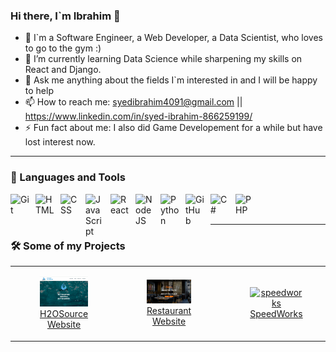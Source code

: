 ### Hi there, I`m Ibrahim 👋

<!--
**ibrahim77gh/ibrahim77gh** is a ✨ _special_ ✨ repository because its `README.md` (this file) appears on your GitHub profile.
- 👯 I’m looking to collaborate on ...
- 🤔 I’m looking for help with ...
Here are some ideas to get you started:
-->
- 🤵 I`m a Software Engineer, a Web Developer, a Data Scientist, who loves to go to the gym :)
- 🌱 I’m currently learning Data Science while sharpening my skills on React and Django.
- 💬 Ask me anything about the fields I`m interested in and I will be happy to help
- 📫 How to reach me: syedibrahim4091@gmail.com || https://www.linkedin.com/in/syed-ibrahim-866259199/
- ⚡ Fun fact about me: I also did Game Developement for a while but have lost interest now.

---

### 🧰 Languages and Tools

<img align="left" alt="Git" width="30px" style="padding-right:10px;" src="https://cdn.jsdelivr.net/gh/devicons/devicon/icons/git/git-original.svg" />
<img align="left" alt="HTML" width="30px" style="padding-right:10px;" src="https://cdn.jsdelivr.net/gh/devicons/devicon/icons/html5/html5-plain.svg" />
<img align="left" alt="CSS" width="30px" style="padding-right:10px;" src="https://cdn.jsdelivr.net/gh/devicons/devicon/icons/css3/css3-plain.svg" />
<img align="left" alt="JavaScript" width="30px" style="padding-right:10px;" src="https://cdn.jsdelivr.net/gh/devicons/devicon/icons/javascript/javascript-plain.svg" />
<img align="left" alt="React" width="30px" style="padding-right:10px;" src="https://cdn.jsdelivr.net/gh/devicons/devicon/icons/react/react-original.svg" />
<img align="left" alt="NodeJS" width="30px" style="padding-right:10px;" src="https://cdn.jsdelivr.net/gh/devicons/devicon/icons/nodejs/nodejs-original.svg" />
<img align="left" alt="Python" width="30px" style="padding-right:10px;" src="https://cdn.jsdelivr.net/gh/devicons/devicon/icons/python/python-original.svg"  />
<img align="left" alt="GitHub" width="30px" style="padding-right:10px;" src="https://cdn.jsdelivr.net/gh/devicons/devicon/icons/github/github-original.svg" />
<img align="left" alt="C#" width="30px" style="padding-right:10px;" src="https://cdn.jsdelivr.net/gh/devicons/devicon/icons/csharp/csharp-original.svg" />
<img align="left" alt="PHP" width="30px" style="padding-right:10px;" src="https://cdn.jsdelivr.net/gh/devicons/devicon/icons/php/php-original.svg" />
<br />
<br />

---

### 🛠️ Some of my Projects

<table>
  <tr>
    <td align="center">
      <figure>
        <a href="https://ibrahim77gh.github.io/water_project/" target="_blank">
          <img width="300" src="/images/H2O.png" alt="H2O">
          <br />
          <figcaption>H2OSource Website </figcaption>
        </a>
      </figure>
    </td>
    <td align="center">
      <figure>
        <a href="https://ibrahim77gh.github.io/restaurant-frontend/" target="_blank">
          <img width="300" src="/images/restaurant.png" alt="Restaurant">
          <br />
          <figcaption>Restaurant Website </figcaption>
        </a>
      </figure>
    </td>
    <td align="center">
      <figure>
        <a href="https://speedwork.vercel.app/" target="_blank">
          <img width="300" src="/images/speedworks.png" alt="speedworks">
          <br />
          <figcaption>SpeedWorks</figcaption>
        </a>
      </figure>
    </td>
  </tr>
</table>

